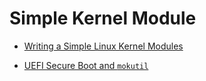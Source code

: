 # Simple Kernel Module

* [Writing a Simple Linux Kernel Modules](https://blog.sourcerer.io/writing-a-simple-linux-kernel-module-d9dc3762c234)

* [UEFI Secure Boot and `mokutil`](https://askubuntu.com/questions/762254/why-do-i-get-required-key-not-available-when-install-3rd-party-kernel-modules)